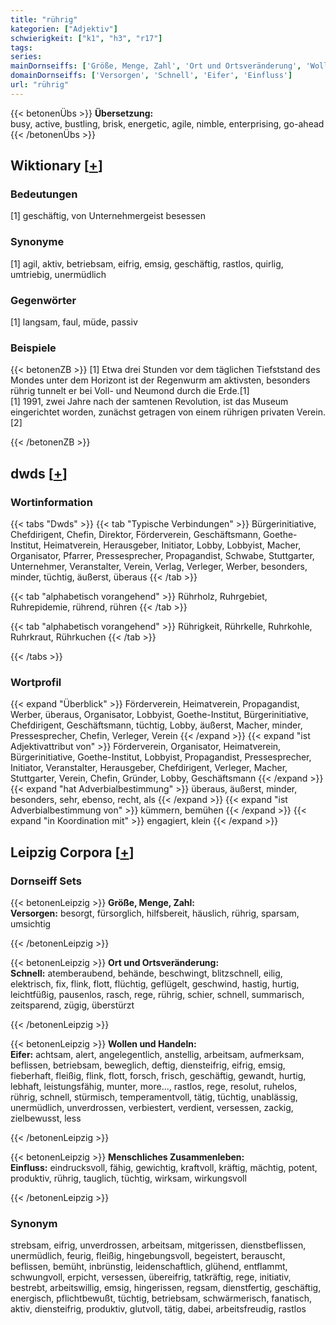 ```yaml
---
title: "rührig"
kategorien: ["Adjektiv"]
schwierigkeit: ["k1", "h3", "r17"]
tags:
series:
mainDornseiffs: ['Größe, Menge, Zahl', 'Ort und Ortsveränderung', 'Wollen und Handeln', 'Menschliches Zusammenleben']
domainDornseiffs: ['Versorgen', 'Schnell', 'Eifer', 'Einfluss']
url: "rührig"
---
```


{{< betonenÜbs >}}
**Übersetzung:**  
busy, active, bustling, brisk, energetic, agile, nimble, enterprising, go-ahead  
{{< /betonenÜbs >}}

## Wiktionary [[+](https://de.wiktionary.org/wiki/rührig)]

### Bedeutungen
[1] geschäftig, von Unternehmergeist besessen  

### Synonyme
[1] agil, aktiv, betriebsam, eifrig, emsig, geschäftig, rastlos, quirlig, umtriebig, unermüdlich  

### Gegenwörter
[1] langsam, faul, müde, passiv  

### Beispiele
{{< betonenZB >}}
[1] Etwa drei Stunden vor dem täglichen Tiefststand des Mondes unter dem Horizont ist der Regenwurm am aktivsten, besonders rührig tunnelt er bei Voll- und Neumond durch die Erde.[1]  
[1] 1991, zwei Jahre nach der samtenen Revolution, ist das Museum eingerichtet worden, zunächst getragen von einem rührigen privaten Verein.[2]  

{{< /betonenZB >}}


## dwds [[+](https://www.dwds.de/wb/rührig)]

### Wortinformation
{{< tabs "Dwds" >}}
{{< tab "Typische Verbindungen" >}}
Bürgerinitiative, Chefdirigent, Chefin, Direktor, Förderverein, Geschäftsmann, Goethe-Institut, Heimatverein, Herausgeber, Initiator, Lobby, Lobbyist, Macher, Organisator, Pfarrer, Pressesprecher, Propagandist, Schwabe, Stuttgarter, Unternehmer, Veranstalter, Verein, Verlag, Verleger, Werber, besonders, minder, tüchtig, äußerst, überaus
{{< /tab >}}

{{< tab "alphabetisch vorangehend" >}}
Rührholz, Ruhrgebiet, Ruhrepidemie, rührend, rühren
{{< /tab >}}

{{< tab "alphabetisch vorangehend" >}}
Rührigkeit, Rührkelle, Ruhrkohle, Ruhrkraut, Rührkuchen
{{< /tab >}}

{{< /tabs >}}

### Wortprofil
{{< expand "Überblick" >}} Förderverein, Heimatverein, Propagandist, Werber, überaus, Organisator, Lobbyist, Goethe-Institut, Bürgerinitiative, Chefdirigent, Geschäftsmann, tüchtig, Lobby, äußerst, Macher, minder, Pressesprecher, Chefin, Verleger, Verein {{< /expand >}}
{{< expand "ist Adjektivattribut von" >}} Förderverein, Organisator, Heimatverein, Bürgerinitiative, Goethe-Institut, Lobbyist, Propagandist, Pressesprecher, Initiator, Veranstalter, Herausgeber, Chefdirigent, Verleger, Macher, Stuttgarter, Verein, Chefin, Gründer, Lobby, Geschäftsmann {{< /expand >}}
{{< expand "hat Adverbialbestimmung" >}} überaus, äußerst, minder, besonders, sehr, ebenso, recht, als {{< /expand >}}
{{< expand "ist Adverbialbestimmung von" >}} kümmern, bemühen {{< /expand >}}
{{< expand "in Koordination mit" >}} engagiert, klein {{< /expand >}}

## Leipzig Corpora [[+](https://corpora.uni-leipzig.de/en/res?word=rührig&corpusId=deu_newscrawl-public_2018)]

### Dornseiff Sets
{{< betonenLeipzig >}}
**Größe, Menge, Zahl:**  
**Versorgen:** besorgt, fürsorglich, hilfsbereit, häuslich, rührig, sparsam, umsichtig  

{{< /betonenLeipzig >}}


{{< betonenLeipzig >}}
**Ort und Ortsveränderung:**  
**Schnell:** atemberaubend, behände, beschwingt, blitzschnell, eilig, elektrisch, fix, flink, flott, flüchtig, geflügelt, geschwind, hastig, hurtig, leichtfüßig, pausenlos, rasch, rege, rührig, schier, schnell, summarisch, zeitsparend, zügig, überstürzt  

{{< /betonenLeipzig >}}


{{< betonenLeipzig >}}
**Wollen und Handeln:**  
**Eifer:** achtsam, alert, angelegentlich, anstellig, arbeitsam, aufmerksam, beflissen, betriebsam, beweglich, deftig, diensteifrig, eifrig, emsig, fieberhaft, fleißig, flink, flott, forsch, frisch, geschäftig, gewandt, hurtig, lebhaft, leistungsfähig, munter, more..., rastlos, rege, resolut, ruhelos, rührig, schnell, stürmisch, temperamentvoll, tätig, tüchtig, unablässig, unermüdlich, unverdrossen, verbiestert, verdient, versessen, zackig, zielbewusst, less  

{{< /betonenLeipzig >}}


{{< betonenLeipzig >}}
**Menschliches Zusammenleben:**  
**Einfluss:** eindrucksvoll, fähig, gewichtig, kraftvoll, kräftig, mächtig, potent, produktiv, rührig, tauglich, tüchtig, wirksam, wirkungsvoll  

{{< /betonenLeipzig >}}

### Synonym
strebsam, eifrig, unverdrossen, arbeitsam, mitgerissen, dienstbeflissen, unermüdlich, feurig, fleißig, hingebungsvoll, begeistert, berauscht, beflissen, bemüht, inbrünstig, leidenschaftlich, glühend, entflammt, schwungvoll, erpicht, versessen, übereifrig, tatkräftig, rege, initiativ, bestrebt, arbeitswillig, emsig, hingerissen, regsam, dienstfertig, geschäftig, energisch, pflichtbewußt, tüchtig, betriebsam, schwärmerisch, fanatisch, aktiv, diensteifrig, produktiv, glutvoll, tätig, dabei, arbeitsfreudig, rastlos

